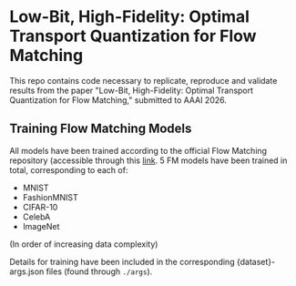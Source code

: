 # Low-Bit, High-Fidelity: Optimal Transport Quantization for Flow Matching

This repo contains code necessary to replicate, reproduce and validate results from the paper "Low-Bit, High-Fidelity: Optimal Transport Quantization for Flow Matching," submitted to AAAI 2026. 

## Training Flow Matching Models
All models have been trained according to the official Flow Matching repository (accessible through this [link](https://github.com/facebookresearch/flow_matching). 5 FM models have been trained in total, corresponding to each of: 
- MNIST
- FashionMNIST
- CIFAR-10
- CelebA
- ImageNet
  
(In order of increasing data complexity)

Details for training have been included in the corresponding {dataset}-args.json files (found through ```./args```). 
